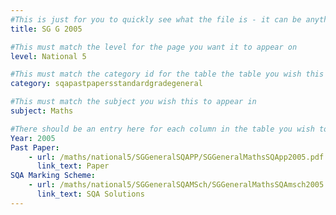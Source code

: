 ```yaml
---
#This is just for you to quickly see what the file is - it can be anything you want
title: SG G 2005

#This must match the level for the page you want it to appear on
level: National 5

#This must match the category id for the table the table you wish this to appear in
category: sqapastpapersstandardgradegeneral

#This must match the subject you wish this to appear in
subject: Maths

#There should be an entry here for each column in the table you wish to populate:
Year: 2005
Past Paper:
    - url: /maths/national5/SGGeneralSQAPP/SGGeneralMathsSQApp2005.pdf
      link_text: Paper
SQA Marking Scheme:
    - url: /maths/national5/SGGeneralSQAMSch/SGGeneralMathsSQAmsch2005.pdf
      link_text: SQA Solutions
---
```


